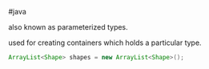 #java 

also known as parameterized types.

used for creating containers which holds a particular type.

```java
ArrayList<Shape> shapes = new ArrayList<Shape>();
```
